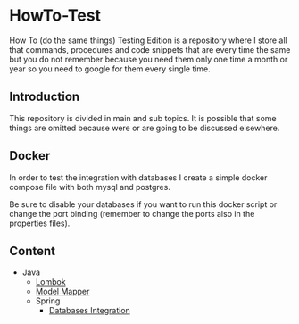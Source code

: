 # HowTo-Test
How To (do the same things) Testing Edition is a repository where I store all that commands, procedures and code snippets that are every time the same but you do not remember because you need them only one time a month or year so you need to google for them every single time.

## Introduction

This repository is divided in main and sub topics. 
It is possible that some things are omitted because were or are going to be discussed elsewhere.


## Docker

In order to test the integration with databases I create a simple docker compose file with both mysql and postgres.

Be sure to disable your databases if you want to run this docker script or change the port binding 
(remember to change the ports also in the properties files).

## Content

- Java
    - [Lombok](./java/lombook)
    - [Model Mapper](./java/modelmapper)
    - Spring
        - [Databases Integration](./java/spring/databases)

